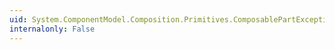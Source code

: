 ```yaml
---
uid: System.ComponentModel.Composition.Primitives.ComposablePartException.Element
internalonly: False
---
```

